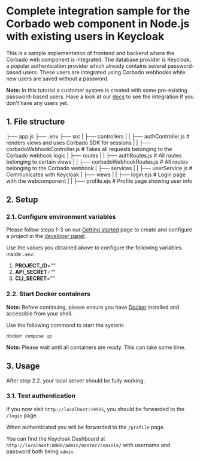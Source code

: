 # Complete integration sample for the Corbado web component in Node.js with existing users in Keycloak

This is a sample implementation of frontend and backend where the Corbado web component is integrated. The database provider is Keycloak, a popular authentication provider which already contains several password-based users. These
users are integrated using Corbado webhooks while new users are saved without a password.

**Note:** In this tutorial a customer system is created with some pre-existing password-based users. Have a look at our [docs](https://docs.corbado.com/integrations/web-component/no-existing-user-base) to see the integration if you don't have any users yet.

## 1. File structure

├── app.js
├── .env
├── src
| ├── controllers
| | ├── authController.js # renders views and uses Corbado SDK for sessions
| | ├── corbadoWebhookController.js # Takes all requests belonging to the Corbado webhook logic
| ├── routes
| | ├── authRoutes.js # All routes belonging to certain views
| | ├── corbadoWebhookRoutes.js # All routes belonging to the Corbado webhook
| ├── services
| | ├── userService.js # Communicates with Keycloak
| ├── views
| | ├── login.ejs # Login page with the webcomponent
| | ├── profile.ejs # Profile page showing user info

## 2. Setup

### 2.1. Configure environment variables

Please follow steps 1-3 on our [Getting started](https://docs.corbado.com/overview/getting-started) page to create and configure a project in the [developer panel](https://app.corbado.com).

Use the values you obtained above to configure the following variables inside `.env`:

1. **PROJECT_ID**=""
2. **API_SECRET**=""
3. **CLI_SECRET**=""

### 2.2. Start Docker containers

**Note:** Before continuing, please ensure you have [Docker](https://www.docker.com/products/docker-desktop/) installed and accessible from your shell.

Use the following command to start the system:

```
docker compose up
```

**Note:** Please wait until all containers are ready. This can take some time.

## 3. Usage

After step 2.2. your local server should be fully working.

### 3.1. Test authentication

If you now visit `http://localhost:19915`, you should be forwarded to the `/login` page.

When authenticated you will be forwarded to the `/profile` page.

You can find the Keycloak Dashboard at `http://localhost:8080/admin/master/console/` with username and password both being `admin`.
